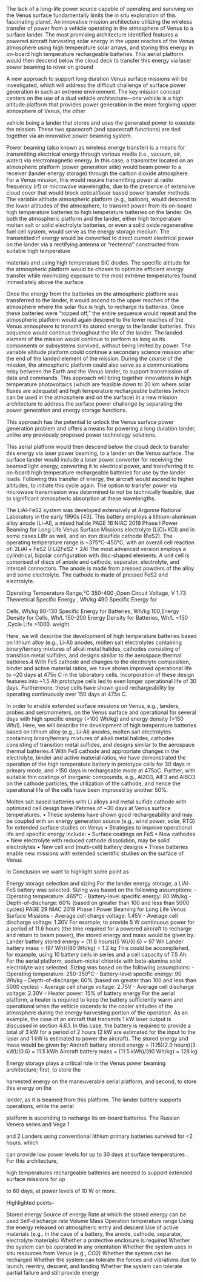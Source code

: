 The lack of a long-life power source capable of operating and surviving on the Venus surface fundamentally limits the in situ exploration of this fascinating planet. An innovative mission architecture utilizing the wireless transfer of power from a vehicle operating in the atmosphere of Venus to a surface lander. The most promising architecture identified features a powered aircraft harvesting solar energy in the upper reaches of the Venus atmosphere using high temperature solar arrays, and storing this energy in on-board high temperature rechargeable batteries. This aerial platform would then descend below the cloud deck to transfer this energy via laser power beaming to rover on ground

A new approach to support long duration Venus surface missions will be investigated, which will address the difficult challenge of surface power generation in such an extreme environment. The key mission concept centers on the use of a dual vehicle architecture—one vehicle is a high altitude platform that provides power generation in the more forgiving upper atmosphere of Venus, the other

vehicle being a lander that stores and uses the generated power to execute the mission. These two spacecraft (and spacecraft functions) are tied together via an innovative power beaming system.

Power beaming (also known as wireless energy transfer) is a means for transmitting electrical energy through various media (i.e., vacuum, air, water) via electromagnetic energy. In this case, a transmitter located on an atmospheric platform (power generation side) would beam power to a receiver (lander energy storage) through the carbon dioxide atmosphere. For a Venus mission, this would require transmitting power at radio frequency (rf) or microwave wavelengths, due to the presence of extensive cloud cover that would block optical/laser based power transfer methods. The variable altitude atmospheric platform (e.g., balloon), would descend to the lower altitudes of the atmosphere, to transmit power from its on-board high temperature batteries to high temperature batteries on the lander. On both the atmospheric platform and the lander, either high temperature molten salt or solid electrolyte batteries, or even a solid oxide regenerative fuel cell system, would serve as the energy storage medium. The transmitted rf energy would be converted to direct current electrical power on the lander via a rectifying antenna or “rectenna” constructed from suitable high temperature

materials and using high temperature SiC diodes. The specific altitude for the atmospheric platform would be chosen to optimize efficient energy transfer while minimizing exposure to the most extreme temperatures found immediately above the surface.

Once the energy from the batteries on the atmospheric platform was transferred to the lander, it would ascend to the upper reaches of the atmosphere where the solar flux is high, to recharge its batteries. Once these batteries were “topped off,” the entire sequence would repeat and the atmospheric platform would again descend to the lower reaches of the Venus atmosphere to transmit its stored energy to the lander batteries. This sequence would continue throughout the life of the lander. The landed element of the mission would continue to perform as long as its components or subsystems survived, without being limited by power. The variable altitude platform could continue a secondary science mission after the end of the landed element of the mission. During the course of the mission, the atmospheric platform could also serve as a communications relay between the Earth and the Venus lander, to support transmission of data and commands. This approach will bring together innovations in high temperature photovoltaics (which are feasible down to 20 km where solar fluxes are adequate) and high temperature rechargeable batteries (which can be used in the atmosphere and on the surface) in a new mission architecture to address the surface power challenge by separating the power generation and energy storage functions.

This approach has the potential to unlock the Venus surface power generation problem and offers a means for powering a long duration lander, unlike any previously proposed power technology solutions.











This aerial platform would then descend below the cloud deck to transfer this energy via laser power beaming, to a lander on the Venus surface. The surface lander would include a laser power converter for receiving the beamed light energy, converting it to electrical power, and transferring it to on-board high temperature rechargeable batteries for use by the lander loads. Following this transfer of energy, the aircraft would ascend to higher altitudes, to initiate this cycle again. The option to transfer power via microwave transmission was determined to not be technically feasible, due to significant atmospheric absorption at these wavelengths.





The LiAl-FeS2 system was developed extensively at Argonne National Laboratory in the early 1990s [43]. This battery employs a lithium-aluminum alloy anode (Li-Al), a mixed halide PAGE 16 NIAC 2019 Phase I Power Beaming for Long Life Venus Surface Missions electrolyte (LiCl+KCl) and in some cases LiBr as well, and an iron disulfide cathode (FeS2). The operating temperature range is ~375°C–450°C, with an overall cell reaction of: 2LiAl + FeS2 Û Li2FeS2 + 2Al The most advanced version employs a cylindrical, bipolar configuration with disc-shaped elements. A unit cell is comprised of discs of anode and cathode, separator, electrolyte, and intercell connectors. The anode is made from pressed powders of the alloy and some electrolyte. The cathode is made of pressed FeS2 and electrolyte.



Operating Temperature Range,⁰C 350-400 ,Open Circuit Voltage, V 1.73 Theoretical Specific Energy , Wh/kg 490 Specific Energy for

Cells, Wh/kg 90-130 Specific Energy for Batteries, Wh/kg 100,Energy Density for Cells, Wh/L 150-200 Energy Density for Batteries, Wh/L ~150 ,Cycle Life >1000. weight



Here, we will describe the development of high temperature batteries based on lithium alloy (e.g., Li-Al) anodes, molten salt electrolytes containing binary/ternary mixtures of alkali metal halides, cathodes consisting of transition metal sulfides, and designs similar to the aerospace thermal batteries.4 With FeS cathode and changes to the electrolyte composition, binder and active material ratios, we have shown improved operational life to ~20 days at 475o C in the laboratory cells. Incorporation of these design features into ~1.5 Ah prototype cells led to even longer operational life of 30 days. Furthermore, these cells have shown good rechargeability by operating continuously over 150 days at 475o C. 



In order to enable extended surface missions on Venus, e.g., landers, probes and seismometers,  on the Venus surface and operational for several days with high specific energy (>100 Wh/kg) and energy density (>150 Wh/l). Here, we will describe the development of high temperature batteries based on lithium alloy (e.g., Li-Al) anodes, molten salt electrolytes containing binary/ternary mixtures of alkali metal halides, cathodes consisting of transition metal sulfides, and designs similar to the aerospace thermal batteries.4 With FeS cathode and appropriate changes in the electrolyte, binder and active material ratios, we have demonstrated the operation of the high temperature battery in prototype cells for 30 days in primary mode, and >150 days in rechargeable mode at 475oC. Further, with suitable thin coatings of inorganic compounds, e.g., Al2O3, AlF3 and AlBO3 on the cathode particles, the utilization of the cathode, and hence the operational life of the cells have been improved by another 50%.



Molten salt based batteries with Li alloys and metal sulfide cathode with optimized cell design have lifetimes of ~30 days at Venus surface temperatures. • These systems have shown good rechargeability and may be coupled with an energy generation source (e.g., wind power, solar, RTG) for extended surface studies on Venus • Strategies to improve operational life and specific energy include: • Surface coatings on FeS • New cathodes • New electrolyte with reduced cathode dissolution, may be solid electrolytes • New cell and (multi-cell) battery designs • These batteries enable new missions with extended scientific studies on the surface of Venus



In Conclusion we want to highlight some point as



Energy storage selection and sizing For the lander energy storage, a LiAl-FeS battery was selected. Sizing was based on the following assumptions: - Operating temperature: 465⁰C - Battery-level specific energy: 80 Wh/kg - Depth-of-discharge: 60% (based on greater than 100 and less than 5000 cycles) PAGE 29 NIAC 2019 Phase I Power Beaming for Long Life Venus Surface Missions - Average cell charge voltage: 1.45V - Average cell discharge voltage: 1.30V For example, to provide 5 W continuous power for a period of 11.6 hours (the time required for a powered aircraft to recharge and return to beam power), the stored energy and mass would be given by: Lander battery stored energy = (11.6 hours)(5 W)/(0.6) = 97 Wh Lander battery mass = (97 Wh)/(80 Wh/kg) = 1.2 kg This could be accomplished, for example, using 10 battery cells in series and a cell capacity of 7.5 Ah. For the aerial platform, sodium-nickel chloride with beta-alumina solid electrolyte was selected. Sizing was based on the following assumptions: - Operating temperature: 250-350⁰C - Battery-level specific energy: 90 Wh/kg - Depth-of-discharge: 60% (based on greater than 100 and less than 5000 cycles) - Average cell charge voltage: 2.75V - Average cell discharge voltage: 2.30V - Heater power: 15% of battery energy For the aerial platform, a heater is required to keep the battery sufficiently warm and operational when the vehicle ascends to the cooler altitudes of the atmosphere during the energy harvesting portion of the operation. As an example, the case of an aircraft that transmits 1 kW laser output is discussed in section 4.6.1. In this case, the battery is required to provide a total of 3 kW for a period of 2 hours (2 kW are estimated for the input to the laser and 1 kW is estimated to power the aircraft). The stored energy and mass would be given by: Aircraft battery stored energy = (1.15)(2.0 hours)(3 kW)/(0.6) = 11.5 kWh Aircraft battery mass = (11.5 kWh)/(90 Wh/kg) = 128 kg





Energy storage plays a critical role in the Venus power beaming architecture; first, to store the

harvested energy on the maneuverable aerial platform, and second, to store this energy on the

lander, as it is beamed from this platform. The lander battery supports operations, while the aerial

platform is ascending to recharge its on-board batteries. The Russian Venera series and Vega 1

and 2 Landers using conventional lithium primary batteries survived for <2 hours. which

can provide low power levels for up to 30 days at surface temperatures . For this architecture,

high temperatures rechargeable batteries are needed to support extended surface missions for up

to 60 days, at power levels of 10 W or more. 



Highlighted points-



Stored energy
Source of energy
Rate at which the stored energy can be used
Self-discharge rate
Volume
Mass
Operation temperature range
Using the energy released on atmospheric entry and descent
Use of active materials (e.g., in the case of a battery, the anode, cathode, separator, electrolyte materials)
Whether a protective enclosure is required
Whether the system can be operated in any orientation
Whether the system uses in situ resources from Venus (e.g., CO2)
Whether the system can be recharged
Whether the system can tolerate the forces and vibrations due to launch, reentry, descent, and landing
Whether the system can tolerate partial failure and still provide energy
